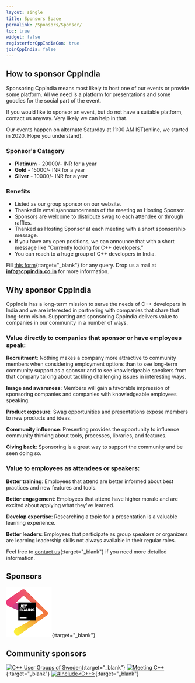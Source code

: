 ```yaml
---
layout: single
title: Sponsors Space
permalink: /Sponsors/Sponsor/
toc: true
widget: false
registerforCppIndiaCon: true
joinCppIndia: false
---
```


## How to sponsor CppIndia

Sponsoring CppIndia means most likely to host one of our events or provide some platform. All we need is a platform for presentations and some goodies for the social part of the event.

If you would like to sponsor an event, but do not have a suitable platform, contact us anyway. Very likely we can help in that.

Our events happen on alternate Saturday at 11:00 AM IST(online, we started in 2020. Hope you understand).

### Sponsor's Catagory
- **Platinum** - 20000/- INR for a year
- **Gold** - 15000/- INR for a year
- **Silver** - 10000/- INR for a year

### Benefits
- Listed as our group sponsor on our website.
- Thanked in emails/announcements of the meeting as Hosting Sponsor.
- Sponsors are welcome to distribute swag to each attendee or through raffles.
- Thanked as Hosting Sponsor at each meeting with a short sponsorship message.
- If you have any open positions, we can announce that with a short message like "Currently looking for C++ developers.”
- You can reach to a huge group of C++ developers in India.

Fill [this form](https://forms.gle/FCLdLbUytdqtAALZ6){:target="_blank"} for any query.
Drop us a mail at **info@cppindia.co.in** for more information.

## Why sponsor CppIndia

CppIndia has a long-term mission to serve the needs of C++ developers in India and we are interested in partnering with companies that share that long-term vision.
Supporting and sponsoring CppIndia delivers value to companies in our community in a number of ways.

### Value directly to companies that sponsor or have employees speak:

**Recruitment**: Nothing makes a company more attractive to community members when considering employment options than to see long-term community support as a sponsor and to see knowledgeable speakers from that company talking about tackling challenging issues in interesting ways.

**Image and awareness**: Members will gain a favorable impression of sponsoring companies and companies with knowledgeable employees speaking.

**Product exposure**: Swag opportunities and presentations expose members to new products and ideas.

**Community influence**: Presenting provides the opportunity to influence community thinking about tools, processes, libraries, and features.

**Giving back**: Sponsoring is a great way to support the community and be seen doing so.

### Value to employees as attendees or speakers:

**Better training**: Employees that attend are better informed about best practices and new features and tools.

**Better engagement**: Employees that attend have higher morale and are excited about applying what they've learned.

**Develop expertise**: Researching a topic for a presentation is a valuable learning experience.

**Better leaders**: Employees that participate as group speakers or organizers are learning leadership skills not always available in their regular roles.

Feel free to [contact us](/contact){:target="_blank"} if you need more detailed information.

## Sponsors
[![jetbrains](jetbrains.png)](https://www.jetbrains.com){:target="_blank"}

## Community sponsors

[![C++ User Groups of Sweden](SwedenCppOfficial.png)](https://www.swedencpp.se/){:target="_blank"}
[![Meeting C++](meeting_cpp.png)](https://www.meetingcpp.com){:target="_blank"}
[![#include<C++>](include_logo.png)](https://www.includecpp.org/){:target="_blank"}
